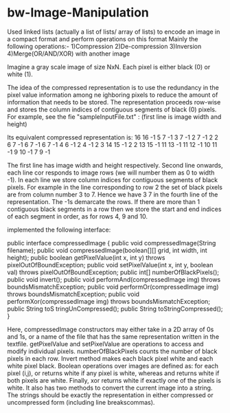 # bw-Image-Manipulation
Used linked lists  (actually a list of lists/ array of lists) to encode an image in a compact format and perform operations on this format
Mainly the following operations:-
  1)Compression
  2)De-compression
  3)Inversion
  4)Merge(OR/AND/XOR) with another image
  
Imagine a gray
scale image of size NxN. Each pixel is either black (0) or white (1). 

The idea of the compressed representation is to use  the  redundancy  in  the  pixel  value  information  among  ne
ighboring  pixels  to  reduce  the  amount  of  information that  needs  to  be  stored.  The  representation  proceeds  row-wise  and  stores  the  column  indices  of  contiguous 
segments of black (0) pixels. For
example, see the fie "sampleInputFile.txt" :
(first line is image width and height)

Its equivalent compressed representation is:
16 16
-1
5 7 -1
3 7 -1
2 7 -1
2 2 6 7 -1
6 7 -1
6 7 -1
4 6 -1
2 4 -1
2 3 14 15 -1
2 2 13 15 -1
11 13 -1
11 12 -1
10 11 -1
9 10 -1
7 9 -1

The  first  line  has  image  width  and  height  respectively.  Second  line  onwards,  each  line  cor
responds  to  image  rows 
(we will number them as 0 to width
-1). 
In each line we store column indices for contiguous segments of black pixels. 
For  example  in  the  line  corresponding  to  row  2  the  set  of  black  pixels  are  from  column  number  3  to  7.  Hence  we 
have 
3 7 in the fourth line of the  representation. The 
-1s demarcate  the rows. If there  are more  than 1 contiguous 
black segments in a row then we store the start and end indices of each segment in order, as for rows 4, 9 and 10. 

implemented the following interface:

public interface compressedImage {
public void compressedImage(String filename);
public void compressedImage(boolean[][] grid, int width,
int height);
public boolean getPixelValue(int x, int y) throws pixelOutOfBoundException;
public void setPixelValue(int x, int y, boolean val) throws pixelOutOfBoundException;
public int[] numberOfBlackPixels();
public void invert();
public void performAnd(compressedImage img) throws boundsMismatchException;
public void performOr(compressedImage img) throws boundsMismatchException;
public void performXor(compressedImage img) throws boundsMismatchException;
public String toS
tringUnCompressed();
public String toStringCompressed();
}

Here,  compressedImage  constructors may either take  in a 2D array of 0s and 1s, or a name of the file that has the 
same  representation  written  in  the  textfile.  getPixelValue  and  setPixelValue  are  operations  to  access  and  modify 
individual  pixels.  numberOfBlackPixels  counts  the  number  of  black  pixels  in  each  row.  Invert  method  makes  each 
black  pixel white  and  each  white  pixel  black.  Boolean  operations over  images  are  defined  as: 
for  each  pixel  (i,j),
or 
returns  white  if  any  pixel  is  white,  whereas  and  returns  white  if  both  pixels  are  white.  Finally,  xor  returns  white  if exactly  one  of  the  pixels  is  white.  It  also  has  two  methods  to  convert  the  current  image  into  a  string.  The  strings should be exactly the representation in either compressed or uncompressed form (including line breakscommas).  
